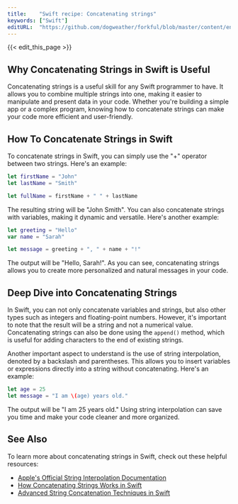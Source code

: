 ```yaml
---
title:    "Swift recipe: Concatenating strings"
keywords: ["Swift"]
editURL:  "https://github.com/dogweather/forkful/blob/master/content/en/swift/concatenating-strings.md"
---
```


{{< edit_this_page >}}

## Why Concatenating Strings in Swift is Useful

Concatenating strings is a useful skill for any Swift programmer to have. It allows you to combine multiple strings into one, making it easier to manipulate and present data in your code. Whether you're building a simple app or a complex program, knowing how to concatenate strings can make your code more efficient and user-friendly.

## How To Concatenate Strings in Swift

To concatenate strings in Swift, you can simply use the "+" operator between two strings. Here's an example:

```Swift
let firstName = "John"
let lastName = "Smith"

let fullName = firstName + " " + lastName
```

The resulting string will be "John Smith". You can also concatenate strings with variables, making it dynamic and versatile. Here's another example:

```Swift
let greeting = "Hello"
var name = "Sarah"

let message = greeting + ", " + name + "!"
```

The output will be "Hello, Sarah!". As you can see, concatenating strings allows you to create more personalized and natural messages in your code.

## Deep Dive into Concatenating Strings

In Swift, you can not only concatenate variables and strings, but also other types such as integers and floating-point numbers. However, it's important to note that the result will be a string and not a numerical value. Concatenating strings can also be done using the `append()` method, which is useful for adding characters to the end of existing strings.

Another important aspect to understand is the use of string interpolation, denoted by a backslash and parentheses. This allows you to insert variables or expressions directly into a string without concatenating. Here's an example:

```Swift
let age = 25
let message = "I am \(age) years old."
```

The output will be "I am 25 years old." Using string interpolation can save you time and make your code cleaner and more organized.

## See Also

To learn more about concatenating strings in Swift, check out these helpful resources:

- [Apple's Official String Interpolation Documentation](https://developer.apple.com/documentation/swift/string_interpolation)
- [How Concatenating Strings Works in Swift](https://www.hackingwithswift.com/sixty/3/3/how-we-use-operators-for-strings)
- [Advanced String Concatenation Techniques in Swift](https://medium.com/swift-programming/advanced-string-concatenation-in-swift-cf0fe78c23db)